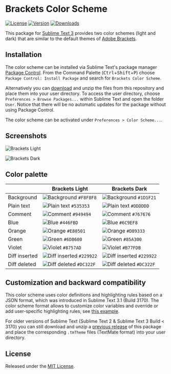 # Brackets Color Scheme
[![License](https://img.shields.io/github/license/jwortmann/brackets-color-scheme.svg)](https://github.com/jwortmann/brackets-color-scheme/blob/master/LICENSE) [![Version](https://img.shields.io/github/release/jwortmann/brackets-color-scheme.svg)](https://github.com/jwortmann/brackets-color-scheme/tags) [![Downloads](https://img.shields.io/packagecontrol/dt/Brackets%20Color%20Scheme.svg)](https://packagecontrol.io/packages/Brackets%20Color%20Scheme)

This package for [Sublime Text 3](https://www.sublimetext.com/) provides two color schemes (light and dark) that are similar to the default themes of [Adobe Brackets](http://brackets.io/).

## Installation

The color scheme can be installed via Sublime Text's package manager [Package Control](https://sublime.wbond.net/installation).
From the Command Palette (<kbd>Ctrl</kbd>+<kbd>Shift</kbd>+<kbd>P</kbd>) choose `Package Control: Install Package` and search for `Brackets Color Scheme`.

Alternatively you can [download](https://github.com/jwortmann/brackets-color-scheme/archive/master.zip) and unzip the files from this repository and place them into your user directory.
To access the user directory, choose `Preferences > Browse Packages...` within Sublime Text and open the folder `User`.
Notice that there will be no automatic updates for the package without using Package Control.

The color scheme can be activated under `Preferences > Color Scheme...`.

## Screenshots

![Brackets Light](http://i.imgur.com/5HoE6I2.png)

![Brackets Dark](http://i.imgur.com/HZ0acdw.png)

## Color palette

|      | Brackets Light | Brackets Dark |
| ---- | -------------- | ------------- |
| Background | ![Background](http://via.placeholder.com/20/f8f8f8/f8f8f8) `#F8F8F8` | ![Background](http://via.placeholder.com/20/1d1f21/1d1f21) `#1D1F21` |
| Plain text | ![Plain text](http://via.placeholder.com/20/535353/535353) `#535353` | ![Plain text](http://via.placeholder.com/20/dddddd/dddddd) `#DDDDDD` |
| Comment | ![Comment](http://via.placeholder.com/20/949494/949494) `#949494` | ![Comment](http://via.placeholder.com/20/767676/767676) `#767676` |
| Blue | ![Blue](http://via.placeholder.com/20/446fbd/446fbd) `#446FBD` | ![Blue](http://via.placeholder.com/20/6c9ef8/6c9ef8) `#6C9EF8` |
| Orange | ![Orange](http://via.placeholder.com/20/e88501/e88501) `#E88501` | ![Orange](http://via.placeholder.com/20/d89333/d89333) `#D89333` |
| Green | ![Green](http://via.placeholder.com/20/6d8600/6d8600) `#6D8600` | ![Green](http://via.placeholder.com/20/85a300/85a300) `#85A300` |
| Violet | ![Violet](http://via.placeholder.com/20/8757ad/8757ad) `#8757AD` | ![Violet](http://via.placeholder.com/20/b77fdb/b77fdb) `#B77FDB` |
| Diff inserted | ![Diff inserted](http://via.placeholder.com/20/229922/229922) `#229922` | ![Diff inserted](http://via.placeholder.com/20/229922/229922) `#229922` |
| Diff deleted | ![Diff deleted](http://via.placeholder.com/20/dc322f/dc322f) `#DC322F` | ![Diff deleted](http://via.placeholder.com/20/dc322f/dc322f) `#DC322F` |

## Customization and backward compatibility

This color scheme uses color definitions and highlighting rules based on a JSON format, which was introduced in Sublime Text 3.1 (Build 3170).
The color scheme format allows to customize color variables and override or add user-specific highlighting rules, see [this example](https://www.sublimetext.com/docs/3/color_schemes.html#customization).

For older versions of Sublime Text (Sublime Text 2 & Sublime Text 3 Build < 3170) you can still download and unzip a [previous release](https://github.com/jwortmann/brackets-color-scheme/releases/tag/v1.0.4) of this package and place the corresponding `.tmTheme` files (TextMate format) into your user directory.

## License

Released under the [MIT License](https://github.com/jwortmann/brackets-color-scheme/blob/master/LICENSE).